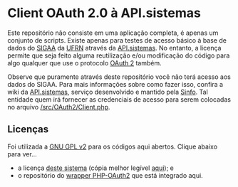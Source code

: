 # Client OAuth 2.0 à API.sistemas
<p>
Este repositório não consiste em uma aplicação completa, é apenas um conjunto de scripts. Existe apenas para testes de acesso básico à base de dados do <a href="https://sigaa.ufrn.br/">SIGAA<a/> da <a href="http://sistemas.ufrn.br/portal/PT/">UFRN<a/> através da <a href="https://www.info.ufrn.br/wikisistemas/doku.php?id=desenvolvimento:especificacoes:api_servicos">API.sistemas</a>. No entanto, a licença permite que seja feito alguma reutilização e/ou modificação do código para algo qualquer que use o protocolo <a href="http://oauth.net/2/">OAuth 2</a> também.
</p>

<p>
Observe que puramente através deste repositório você não terá acesso aos dados do SIGAA. Para mais informações sobre como fazer isso, confira a wiki da <a href="https://www.info.ufrn.br/wikisistemas/doku.php?id=desenvolvimento:especificacoes:api_servicos">API.sistemas</a>, serviço desenvolvido e mantido pela <a href="https://info.ufrn.br/html/">Sinfo</a>. Tal entidade quem irá fornecer as credenciais de acesso para serem colocadas no arquivo <a href="/src/OAuth2/Client.php">/src/OAuth2/Client.php</a>.
</p>

<h2>Licenças</h2>
<p>Foi utilizada a <a href="http://www.gnu.org/licenses/gpl-2.0.en.html">GNU GPL v2</a> para os códigos aqui abertos. Clique abaixo para ver...<br/>
<ul>
<li>a licença <a href="LICENSE">deste sistema</a> (cópia melhor legível <a href="http://choosealicense.com/licenses/gpl-2.0/">aqui</a>); e</li>
<li>o repositório do <a href="https://github.com/adoy/PHP-OAuth2">wrapper PHP-OAuth2</a> que está integrado aqui.</li>
</ul>
</p>
